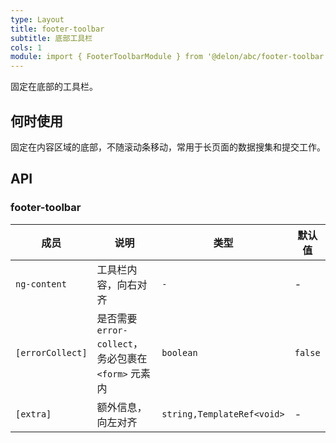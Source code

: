 ```yaml
---
type: Layout
title: footer-toolbar
subtitle: 底部工具栏
cols: 1
module: import { FooterToolbarModule } from '@delon/abc/footer-toolbar';
---
```


固定在底部的工具栏。

## 何时使用

固定在内容区域的底部，不随滚动条移动，常用于长页面的数据搜集和提交工作。

## API

### footer-toolbar

| 成员 | 说明 | 类型 | 默认值 |
|----|----|----|-----|
| `ng-content` | 工具栏内容，向右对齐 | `-` | - |
| `[errorCollect]` | 是否需要 `error-collect`，务必包裹在 `<form>` 元素内 | `boolean` | `false` |
| `[extra]` | 额外信息，向左对齐 | `string,TemplateRef<void>` | - |
